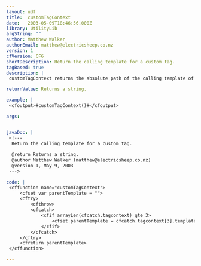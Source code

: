 ```yaml
---
layout: udf
title:  customTagContext
date:   2003-05-09T18:46:56.000Z
library: UtilityLib
argString: ""
author: Matthew Walker
authorEmail: matthew@electricsheep.co.nz
version: 1
cfVersion: CF6
shortDescription: Return the calling template for a custom tag.
tagBased: true
description: |
 customTagContext returns the absolute path of the calling template of a custom tag. This is useful where the custom tag may want to access resources relative to the path of the calling template rather than relative to the path of the tag. This code may be adapted for CF5 by inserting it directly rather than calling as a UDF, and changing the &quot;3&quot;s to &quot;2&quot;s.

returnValue: Returns a string.

example: |
 <cfoutput>#customTagContext()#</cfoutput>

args:


javaDoc: |
 <!---
  Return the calling template for a custom tag.
  
  @return Returns a string. 
  @author Matthew Walker (matthew@electricsheep.co.nz) 
  @version 1, May 9, 2003 
 --->

code: |
 <cffunction name="customTagContext">
     <cfset var parentTemplate = "">
     <cftry>
         <cfthrow>
         <cfcatch>
             <cfif arrayLen(cfcatch.tagcontext) gte 3>
                 <cfset parentTemplate = cfcatch.tagcontext[3].template>
             </cfif>
         </cfcatch>
     </cftry>
     <cfreturn parentTemplate>
 </cffunction>

---
```


